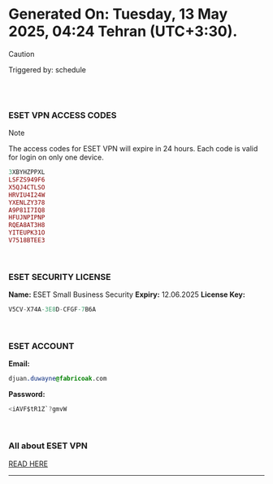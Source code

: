 # Generated On: Tuesday, 13 May 2025, 04:24 Tehran (UTC+3:30).

> [!CAUTION]
> Triggered by: schedule

<br><br>

### ESET VPN ACCESS CODES

> [!NOTE]
> The access codes for ESET VPN will expire in 24 hours.
> Each code is valid for login on only one device.

```ruby
3XBYHZPPXL
LSFZS949F6
X5QJ4CTLSO
HRVIU4I24W
YXENLZY378
A9P81I7IQ8
HFUJNPIPNP
RQEA8AT3H8
YITEUPK31O
V7518BTEE3
```

<br>

### ESET SECURITY LICENSE

**Name:** ESET Small Business Security
**Expiry:** 12.06.2025
**License Key:**

```POV-Ray SDL
V5CV-X74A-3E8D-CFGF-7B6A
```

<br>

### ESET ACCOUNT

**Email:**

```CSS
djuan.duwayne@fabricoak.com
```

**Password:**

```POV-Ray SDL
<iAVF$tR1Z`?gmvW
```

<br>

### All about ESET VPN

[READ HERE](https://t.me/F_NiREvil/2113)

---

<br><br>


